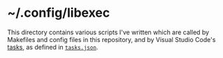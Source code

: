# ~/.config/libexec

This directory contains various scripts I've written which are called by
Makefiles and config files in this repository, and by Visual Studio
Code's [tasks], as defined in [`tasks.json`].

[tasks]: https://code.visualstudio.com/docs/editor/tasks
[`tasks.json`]: https://github.com/zgracem/dotconfig/blob/main/.vscode/tasks.json
